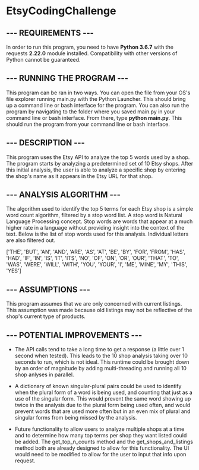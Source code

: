 # EtsyCodingChallenge
## --- REQUIREMENTS ---
In order to run this program, you need to have **Python 3.6.7** with the 
requests **2.22.0** module installed. Compatibility with other versions
of Python cannot be guaranteed.

## --- RUNNING THE PROGRAM ---
This program can be ran in two ways. You can open the file from your 
OS's file explorer running main.py with the Python Launcher. This
should bring up a command line or bash interface for the program.
You can also run the program by navigating to the folder where you
saved main.py in your command line or bash interface. From there, 
type **python main.py**. This should run the
program from your command line or bash interface.

## --- DESCRIPTION ---
This program uses the Etsy API to analyze the top 5 words used by a
shop. The program starts by analyzing a predetermined set of 10 Etsy
shops. After this initial analysis, the user is able to analyze a
specific shop by entering the shop's name as it appears in the Etsy
URL for that shop.

## --- ANALYSIS ALGORITHM ---
The algorithm used to identify the top 5 terms for each Etsy shop is
a simple word count algorithm, filtered by a stop word list. A stop
word is Natural Language Processing concept. Stop words are words
that appear at a much higher rate in a language without providing 
insight into the context of the text. Below is the list of stop words
used for this analysis. Individual letters are also filtered out. 
  
['THE', 'BUT', 'AN', 'AND', 'ARE', 'AS', 'AT', 'BE', 'BY', 'FOR',
'FROM', 'HAS', 'HAD', 'IF', 'IN', 'IS', 'IT', 'ITS', 'NO', 'OF', 'ON',
'OR', 'OUR', 'THAT', 'TO', 'WAS', 'WERE', 'WILL', 'WITH', 'YOU', 
'YOUR', 'I', 'ME', 'MINE', 'MY', 'THIS', 'YES']

## --- ASSUMPTIONS ---
This program assumes that we are only concerned with current listings.
This assumption was made because old listings may not be reflective of
the shop's current type of products.


## --- POTENTIAL IMPROVEMENTS ---
- The API calls tend to take a long time to get a response (a little over
1 second when tested). This leads to the 10 shop analysis taking over
10 seconds to run, which is not ideal. This runtime could be brought
down by an order of magnitude by adding multi-threading and running
all 10 shop anlyses in parallel. 

- A dictionary of known singular-plural pairs could be used to identify
when the plural form of a word is being used, and counting that just
as a use of the singular form. This would prevent the same word showing
up twice in the analysis due to the plural form being used often, and 
would prevent words that are used more often but in an even mix of
plural and singular forms from being missed by the analysis.

- Future functionality to allow users to analyze multiple shops at a time
and to determine how many top terms per shop they want listed could be 
added. The get_top_n_counts method and the get_shops_and_listings method
both are already designed to allow for this functionality. The UI would
need to be modified to allow for the user to input that info upon request. 
